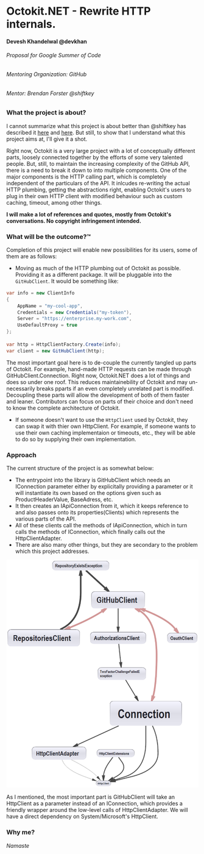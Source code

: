 # Octokit.NET - Rewrite HTTP internals.
#### Devesh Khandelwal @devkhan
###### Proposal for *Google Summer of Code*
###### Mentoring Organization: GitHub
###### Mentor: Brendan Forster @shiftkey


### What the project is about?

I cannot summarize what this project is about better than @shiftkey has described it [here](https://github.com/octokit/octokit.net/issues/781) and [here](https://github.com/octokit/octokit.net/issues/984). But still, to show that I understand what this project aims at, I'll give it a shot.

Right now, Octokit is a very large project with a lot of conceptually different parts, loosely connected together by the efforts of some very talented people. But, still, to maintain the increasing complexity of the GitHub API, there is a need to break it down to into multiple components. One of the major components is the HTTP calling part, which is completely independent of the particulars of the API. It inlcudes re-writing the actual HTTP plumbing, getting the abstractions right, enabling Octokit's users to plug in their own HTTP client with modified behaviour such as custom caching, timeout, among other things.

**I will make a lot of references and quotes, mostly from Octokit's conversations. No copyright infringement intended.**

### What will be the outcome?™

Completion of this project will enable new possibilities for its users, some of them are as follows:

- Moving as much of the HTTP plumbing out of Octokit as possible. Providing it as a different package. It will be pluggable into the `GitHubClient`. It would be something like:

```c#
var info = new ClientInfo
{
    AppName = "my-cool-app",
    Credentials = new Credentials("my-token"),
    Server = "https://enterprise.my-work.com",
    UseDefaultProxy = true
};

var http = HttpClientFactory.Create(info);
var client = new GitHubClient(http);
```

The most important goal here is to de-couple the currently tangled up parts of Octokit. For example, hand-made HTTP requests can be made through GitHubClient.Connection. Right now, Octokit.NET does a lot of things and does so under one roof. This reduces maintainebility of Octokit and may un-necessarily breaks pparts if an even completely unrelated part is modified. Decoupling these parts will allow the development of both of them faster and leaner. Contributors can focus on parts of their choice and don't need to know the complete architecture of Octokit.

- If someone doesn't want to use the `HttpClient` used by Octokit, they can swap it with thier own HttpClient. For example, if someone wants to use their own caching implementaion or timeouts, etc., they will be able to do so by supplying their own implementation.

### Approach

The current structure of the project is as somewhat below:

- The entrypoint into the library is GitHubClient which needs an IConnection parameter either by explicitally providing a parameter or it will instantiate its own based on the options given such as ProductHeaderValue, BaseAdress, etc.
- It then creates an IApiConnection from it, which it keeps reference to and also passes onto its properties(Clients) which represents the various parts of the API.
- All of these clients call the methods of IApiConnection, which in turn calls the methods of IConnection, which finally calls out the HttpClientAdapter.
- There are also many other things, but they are secondary to the problem which this project addresses.

![Dependency Diagram](DependencyGraphSnapshot.png "Dependency Diagram for HTTP internals of Octokit")

As I mentioned, the most important part is GitHubClient will take an HttpClient as a parameter instead of an IConnection, which provides a friendly wrapper around the low-level calls of HttpClientAdapter. We will have a direct dependency on System/Microsoft's HttpClient. 



### Why me?



*Namaste*

